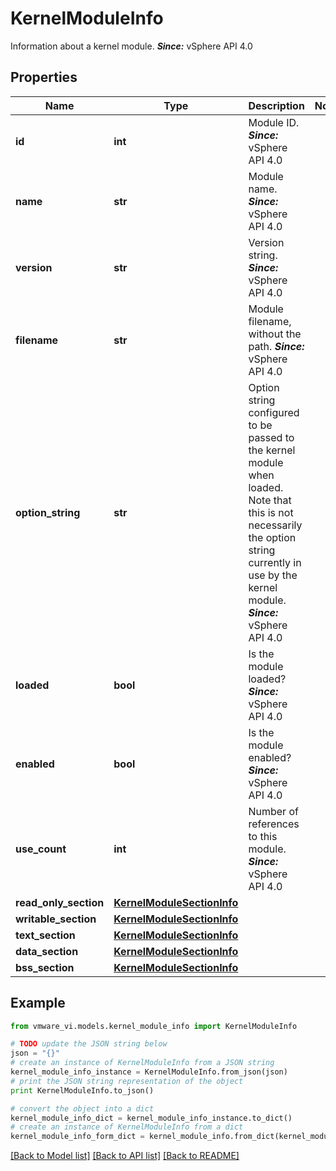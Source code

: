 # KernelModuleInfo

Information about a kernel module.  ***Since:*** vSphere API 4.0 

## Properties
Name | Type | Description | Notes
------------ | ------------- | ------------- | -------------
**id** | **int** | Module ID.  ***Since:*** vSphere API 4.0  | 
**name** | **str** | Module name.  ***Since:*** vSphere API 4.0  | 
**version** | **str** | Version string.  ***Since:*** vSphere API 4.0  | 
**filename** | **str** | Module filename, without the path.  ***Since:*** vSphere API 4.0  | 
**option_string** | **str** | Option string configured to be passed to the kernel module when loaded.  Note that this is not necessarily the option string currently in use by the kernel module.  ***Since:*** vSphere API 4.0  | 
**loaded** | **bool** | Is the module loaded?  ***Since:*** vSphere API 4.0  | 
**enabled** | **bool** | Is the module enabled?  ***Since:*** vSphere API 4.0  | 
**use_count** | **int** | Number of references to this module.  ***Since:*** vSphere API 4.0  | 
**read_only_section** | [**KernelModuleSectionInfo**](KernelModuleSectionInfo.md) |  | 
**writable_section** | [**KernelModuleSectionInfo**](KernelModuleSectionInfo.md) |  | 
**text_section** | [**KernelModuleSectionInfo**](KernelModuleSectionInfo.md) |  | 
**data_section** | [**KernelModuleSectionInfo**](KernelModuleSectionInfo.md) |  | 
**bss_section** | [**KernelModuleSectionInfo**](KernelModuleSectionInfo.md) |  | 

## Example

```python
from vmware_vi.models.kernel_module_info import KernelModuleInfo

# TODO update the JSON string below
json = "{}"
# create an instance of KernelModuleInfo from a JSON string
kernel_module_info_instance = KernelModuleInfo.from_json(json)
# print the JSON string representation of the object
print KernelModuleInfo.to_json()

# convert the object into a dict
kernel_module_info_dict = kernel_module_info_instance.to_dict()
# create an instance of KernelModuleInfo from a dict
kernel_module_info_form_dict = kernel_module_info.from_dict(kernel_module_info_dict)
```
[[Back to Model list]](../README.md#documentation-for-models) [[Back to API list]](../README.md#documentation-for-api-endpoints) [[Back to README]](../README.md)


